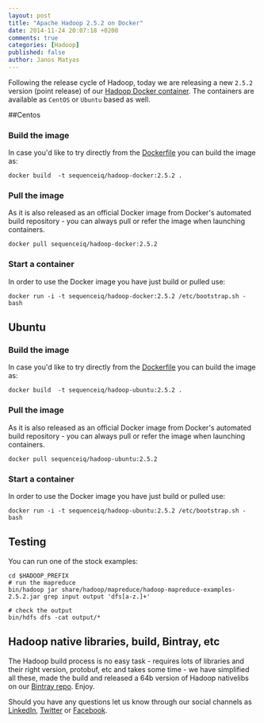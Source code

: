 ```yaml
---
layout: post
title: "Apache Hadoop 2.5.2 on Docker"
date: 2014-11-24 20:07:18 +0200
comments: true
categories: [Hadoop]
published: false
author: Janos Matyas
---
```


Following the release cycle of Hadoop, today we are releasing a new `2.5.2` version (point release) of our [Hadoop Docker container](https://registry.hub.docker.com/u/sequenceiq/hadoop-docker/). The containers are available as `CentOS` or `Ubuntu` based as well. 

##Centos

### Build the image

In case you'd like to try directly from the [Dockerfile](https://github.com/sequenceiq/hadoop-docker/tree/2.5.2) you can build the image as:

```
docker build  -t sequenceiq/hadoop-docker:2.5.2 .
```
<!-- more -->

### Pull the image

As it is also released as an official Docker image from Docker's automated build repository - you can always pull or refer the image when launching containers.

```
docker pull sequenceiq/hadoop-docker:2.5.2
```

### Start a container

In order to use the Docker image you have just build or pulled use:

```
docker run -i -t sequenceiq/hadoop-docker:2.5.2 /etc/bootstrap.sh -bash
```

## Ubuntu

### Build the image

In case you'd like to try directly from the [Dockerfile](https://github.com/sequenceiq/docker-hadoop-ubuntu/tree/2.5.2) you can build the image as:

```
docker build  -t sequenceiq/hadoop-ubuntu:2.5.2 .
```
<!-- more -->

### Pull the image

As it is also released as an official Docker image from Docker's automated build repository - you can always pull or refer the image when launching containers.

```
docker pull sequenceiq/hadoop-ubuntu:2.5.2
```

### Start a container

In order to use the Docker image you have just build or pulled use:

```
docker run -i -t sequenceiq/hadoop-ubuntu:2.5.2 /etc/bootstrap.sh -bash
```

## Testing

You can run one of the stock examples:

```
cd $HADOOP_PREFIX
# run the mapreduce
bin/hadoop jar share/hadoop/mapreduce/hadoop-mapreduce-examples-2.5.2.jar grep input output 'dfs[a-z.]+'

# check the output
bin/hdfs dfs -cat output/*
```

## Hadoop native libraries, build, Bintray, etc

The Hadoop build process is no easy task - requires lots of libraries and their right version, protobuf, etc and takes some time - we have simplified all these, made the build and released a 64b version of Hadoop nativelibs on our [Bintray repo](https://bintray.com/sequenceiq/sequenceiq-bin/hadoop-native-64bit/2.5.2/view/files). Enjoy. 

Should you have any questions let us know through our social channels as [LinkedIn](https://www.linkedin.com/company/sequenceiq/), [Twitter](https://twitter.com/sequenceiq) or [Facebook](https://www.facebook.com/sequenceiq).
